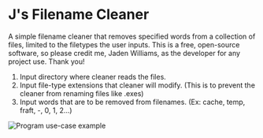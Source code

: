 # J's Filename Cleaner
A simple filename cleaner that removes specified words from a collection of files, limited to the filetypes the user inputs. This is a free, open-source software, so please credit me, Jaden Williams, as the developer for any project use. Thank you!

1. Input directory where cleaner reads the files.
2. Input file-type extensions that cleaner will modify. (This is to prevent the cleaner from renaming  files like .exes)
3. Input words that are to be removed from filenames. (Ex: cache, temp, fraft, -, 0, 1, 2...)

![Program use-case example](https://user-images.githubusercontent.com/59098194/189674597-fdaf8bd2-7721-4ccd-b83d-a14fb5cb5020.png)
